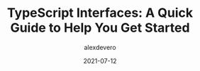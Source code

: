 ---
author: alexdevero
date: 2021-07-12
permalink: false
tags:
  - guides
  - typescript
target_url: https://blog.alexdevero.com/typescript-interfaces-a-quick-guide-to-help-you-get-started/
title: "TypeScript Interfaces: A Quick Guide to Help You Get Started"
---